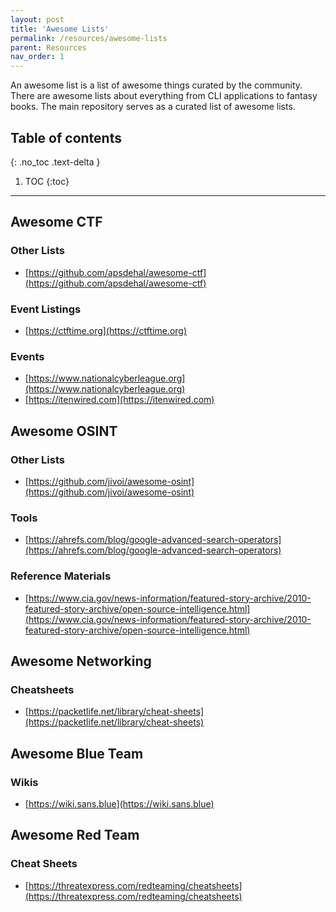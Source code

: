 ```yaml
---
layout: post
title: 'Awesome Lists'
permalink: /resources/awesome-lists
parent: Resources
nav_order: 1
---
```


An awesome list is a list of awesome things curated by the community. There are awesome lists about everything from CLI applications to fantasy books. The main repository serves as a curated list of awesome lists.

## Table of contents
{: .no_toc .text-delta }

1. TOC
{:toc}

---

## Awesome CTF

### Other Lists

- [https://github.com/apsdehal/awesome-ctf](https://github.com/apsdehal/awesome-ctf)

### Event Listings

- [https://ctftime.org](https://ctftime.org)

### Events

- [https://www.nationalcyberleague.org](https://www.nationalcyberleague.org)
- [https://itenwired.com](https://itenwired.com)

## Awesome OSINT

### Other Lists

- [https://github.com/jivoi/awesome-osint](https://github.com/jivoi/awesome-osint)

### Tools

- [https://ahrefs.com/blog/google-advanced-search-operators](https://ahrefs.com/blog/google-advanced-search-operators)

### Reference Materials

- [https://www.cia.gov/news-information/featured-story-archive/2010-featured-story-archive/open-source-intelligence.html](https://www.cia.gov/news-information/featured-story-archive/2010-featured-story-archive/open-source-intelligence.html)

## Awesome Networking

### Cheatsheets

- [https://packetlife.net/library/cheat-sheets](https://packetlife.net/library/cheat-sheets)

## Awesome Blue Team

### Wikis

- [https://wiki.sans.blue](https://wiki.sans.blue)

## Awesome Red Team

### Cheat Sheets

- [https://threatexpress.com/redteaming/cheatsheets](https://threatexpress.com/redteaming/cheatsheets)
